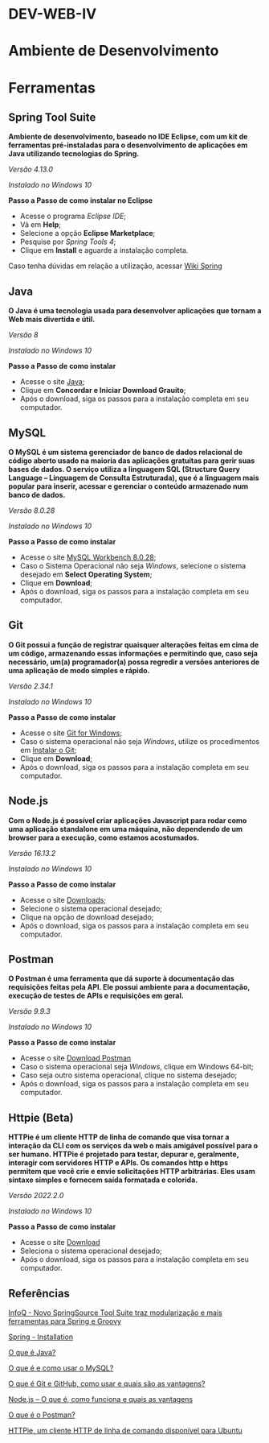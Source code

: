 # DEV-WEB-IV

# Ambiente de Desenvolvimento

# Ferramentas

## Spring Tool Suite

**Ambiente de desenvolvimento, baseado no IDE Eclipse, com um kit de ferramentas pré-instaladas para o desenvolvimento de aplicações em Java utilizando tecnologias do Spring.**

*Versão 4.13.0*

*Instalado no Windows 10*

**Passo a Passo de como instalar no Eclipse**

- Acesse o programa *Eclipse IDE*;
- Vá em **Help**;
- Selecione a opção **Eclipse Marketplace**;
- Pesquise por *Spring Tools 4*;
- Clique em **Install** e aguarde a instalação completa.

Caso tenha dúvidas em relação a utilização, acessar [Wiki Spring](https://github.com/spring-projects/sts4/wiki)

## Java
**O Java é uma tecnologia usada para desenvolver aplicações que tornam a Web mais divertida e útil.**

*Versão 8*

*Instalado no Windows 10*

**Passo a Passo de como instalar**

- Acesse o site [Java](https://www.java.com/pt-BR/download/ie_manual.jsp?locale=pt_BR);
- Clique em **Concordar e Iniciar Download Grauito**;
- Após o download, siga os passos para a instalação completa em seu computador.

## MySQL
**O MySQL é um sistema gerenciador de banco de dados relacional de código aberto usado na maioria das aplicações gratuitas para gerir suas bases de dados. O serviço utiliza a linguagem SQL (Structure Query Language – Linguagem de Consulta Estruturada), que é a linguagem mais popular para inserir, acessar e gerenciar o conteúdo armazenado num banco de dados.**

*Versão 8.0.28*

*Instalado no Windows 10*

**Passo a Passo de como instalar**
- Acesse o site [MySQL Workbench 8.0.28](https://dev.mysql.com/downloads/workbench/);
- Caso o Sistema Operacional não seja *Windows*, selecione o sistema desejado em **Select Operating System**;
- Clique em **Download**;
- Após o download, siga os passos para a instalação completa em seu computador.

## Git
**O Git possui a função de registrar quaisquer alterações feitas em cima de um código, armazenando essas informações e permitindo que, caso seja necessário, um(a) programador(a) possa regredir a versões anteriores de uma aplicação de modo simples e rápido.**

*Versão 2.34.1*

*Instalado no Windows 10*

**Passo a Passo de como instalar**
- Acesse o site [Git for Windows](https://gitforwindows.org);
- Caso o sistema operacional não seja *Windows*, utilize os procedimentos em [Instalar o Git](https://www.atlassian.com/br/git/tutorials/install-git#windows);
- Clique em **Download**;
- Após o download, siga os passos para a instalação completa em seu computador.

## Node.js
**Com o Node.js é possível criar aplicações Javascript para rodar como uma aplicação standalone em uma máquina, não dependendo de um browser para a execução, como estamos acostumados.**

*Versão 16.13.2*

*Instalado no Windows 10*

**Passo a Passo de como instalar**
- Acesse o site [Downloads](https://nodejs.org/en/download/);
- Selecione o sistema operacional desejado;
- Clique na opção de download desejado;
- Após o download, siga os passos para a instalação completa em seu computador.

## Postman
**O Postman é uma ferramenta que dá suporte à documentação das requisições feitas pela API. Ele possui ambiente para a documentação, execução de testes de APIs e requisições em geral.**

*Versão 9.9.3*

*Instalado no Windows 10*

**Passo a Passo de como instalar**
- Acesse o site [Download Postman](https://www.postman.com/downloads/)
- Caso o sistema operacional seja *Windows*, clique em Windows 64-bit;
- Caso seja outro sistema operacional, clique no sistema desejado;
- Após o download, siga os passos para a instalação completa em seu computador.

## Httpie (Beta)
**HTTPie é um cliente HTTP de linha de comando que visa tornar a interação da CLI com os serviços da web o mais amigável possível para o ser humano. HTTPie é projetado para testar, depurar e, geralmente, interagir com servidores HTTP e APIs. Os comandos http e https permitem que você crie e envie solicitações HTTP arbitrárias. Eles usam sintaxe simples e fornecem saída formatada e colorida.**

*Versão 2022.2.0*

*Instalado no Windows 10*

**Passo a Passo de como instalar**
- Acesse o site [Download](https://httpie.io/download)
- Seleciona o sistema operacional desejado;
- Após o download, siga os passos para a instalação completa em seu computador.

## Referências ##
[InfoQ - Novo SpringSource Tool Suite traz modularização e mais ferramentas para Spring e Groovy](https://www.infoq.com/br/news/2012/08/spring-source-tool-suite-3-0-0/)

[Spring - Installation](https://github.com/spring-projects/sts4/wiki/Installation)

[O que é Java?](https://www.java.com/pt-BR/about/whatis_java.jsp)

[O que é e como usar o MySQL?](https://www.techtudo.com.br/noticias/2012/04/o-que-e-e-como-usar-o-mysql.ghtml)

[O que é Git e GitHub, como usar e quais são as vantagens?](https://kenzie.com.br/blog/o-que-e-git/)

[Node.js – O que é, como funciona e quais as vantagens](https://www.opus-software.com.br/node-js/)

[O que é o Postman?](https://enotas.com.br/blog/postman/)

[HTTPie, um cliente HTTP de linha de comando disponível para Ubuntu](https://ubunlog.com/pt/httpie-un-cliente-http-de-linea-de-comandos-disponible-para-ubuntu/)






